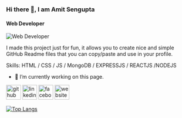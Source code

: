 ### Hi there 👋, I am Amit Sengupta
#### Web Developer
![Web Developer](https://media.licdn.com/dms/image/D5616AQG9bmDJD2Z64w/profile-displaybackgroundimage-shrink_350_1400/0/1697628617801?e=1709164800&v=beta&t=3J2lSGpbbs4WChB4SDuWMekll7BM75twzthypem_xkU)

I made this project just for fun, it allows you to create nice and simple GitHub Readme files that you can copy/paste and use in your profile.

Skills: HTML / CSS /  JS / MongoDB / EXPRESSJS /  REACTJS /NODEJS

- 🔭 I’m currently working on this page. 


[<img src='https://cdn.jsdelivr.net/npm/simple-icons@3.0.1/icons/github.svg' alt='github' height='40'>](https://github.com/Amitsengupta332)  [<img src='https://cdn.jsdelivr.net/npm/simple-icons@3.0.1/icons/linkedin.svg' alt='linkedin' height='40'>](https://www.linkedin.com/in/https://www.linkedin.com/in/amit-sengupta-400083291//)  [<img src='https://cdn.jsdelivr.net/npm/simple-icons@3.0.1/icons/facebook.svg' alt='facebook' height='40'>](https://www.facebook.com/https://www.facebook.com/amith.sen.37/)  [<img src='https://cdn.jsdelivr.net/npm/simple-icons@3.0.1/icons/icloud.svg' alt='website' height='40'>](https://amitsengupta.netlify.app/)  

[![Top Langs](https://github-readme-stats.vercel.app/api/top-langs/?username=Amitsengupta332)](https://github.com/anuraghazra/github-readme-stats)

